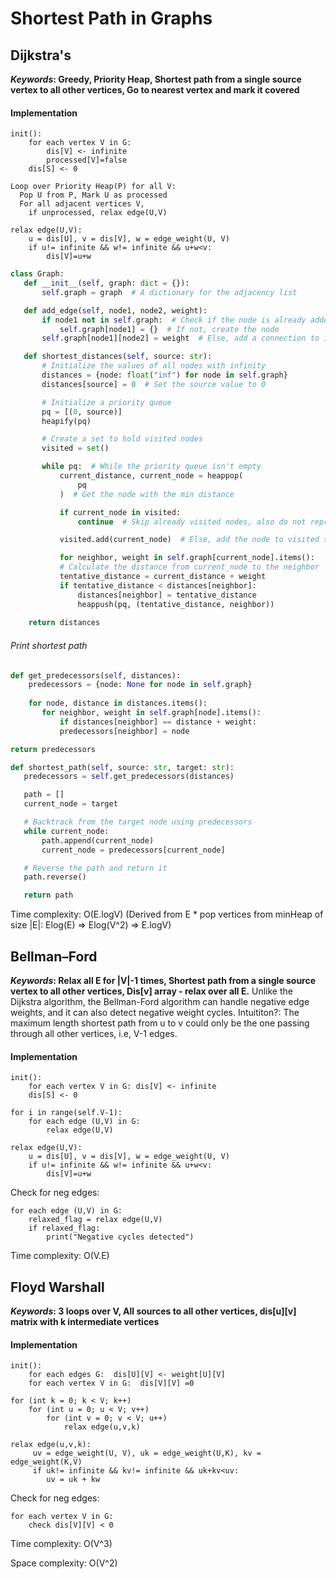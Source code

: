 # Shortest Path in Graphs 

## Dijkstra's

**_Keywords_: Greedy, Priority Heap, Shortest path from a single source vertex to all other vertices, Go to nearest vertex and mark it covered**

#### Implementation
```
init():
	for each vertex V in G: 
		dis[V] <- infinite
		processed[V]=false
	dis[S] <- 0
	
Loop over Priority Heap(P) for all V:
  Pop U from P, Mark U as processed
  For all adjacent vertices V, 
    if unprocessed, relax edge(U,V)
  	
relax edge(U,V):
	u = dis[U], v = dis[V], w = edge_weight(U, V)
	if u!= infinite && w!= infinite && u+w<v:
		dis[V]=u+w

```

```python
class Graph:
   def __init__(self, graph: dict = {}):
       self.graph = graph  # A dictionary for the adjacency list

   def add_edge(self, node1, node2, weight):
       if node1 not in self.graph:  # Check if the node is already added
           self.graph[node1] = {}  # If not, create the node
       self.graph[node1][node2] = weight  # Else, add a connection to its neighbor

   def shortest_distances(self, source: str):
       # Initialize the values of all nodes with infinity
       distances = {node: float("inf") for node in self.graph}
       distances[source] = 0  # Set the source value to 0

       # Initialize a priority queue
       pq = [(0, source)]
       heapify(pq)

       # Create a set to hold visited nodes
       visited = set()

       while pq:  # While the priority queue isn't empty
           current_distance, current_node = heappop(
               pq
           )  # Get the node with the min distance

           if current_node in visited:
               continue  # Skip already visited nodes, also do not reprocess redundant longer distances stored in the heap

           visited.add(current_node)  # Else, add the node to visited set

           for neighbor, weight in self.graph[current_node].items():
	       # Calculate the distance from current_node to the neighbor
	       tentative_distance = current_distance + weight
	       if tentative_distance < distances[neighbor]:
	           distances[neighbor] = tentative_distance
	           heappush(pq, (tentative_distance, neighbor))
	
	return distances
```

###### Print shortest path
```python
def get_predecessors(self, distances):
	predecessors = {node: None for node in self.graph}
	
	for node, distance in distances.items():
	   for neighbor, weight in self.graph[node].items():
	       if distances[neighbor] == distance + weight:
		   predecessors[neighbor] = node

return predecessors

def shortest_path(self, source: str, target: str):
   predecessors = self.get_predecessors(distances)

   path = []
   current_node = target

   # Backtrack from the target node using predecessors
   while current_node:
       path.append(current_node)
       current_node = predecessors[current_node]

   # Reverse the path and return it
   path.reverse()

   return path
```

Time complexity: O(E.logV) (Derived from  E * pop vertices from minHeap of size |E|: Elog(E) => Elog(V^2) => E.logV)

## Bellman–Ford 
**_Keywords_: Relax all E for |V|-1 times, Shortest path from a single source vertex to all other vertices, Dis[v] array - relax over all E.**
Unlike the Dijkstra algorithm, the Bellman-Ford algorithm can handle negative edge weights, and it can also detect negative weight cycles.
Intuititon?: The maximum length shortest path from u to v could only be the one passing through all other vertices, i.e, V-1 edges. 

#### Implementation
```
init():
	for each vertex V in G: dis[V] <- infinite
	dis[S] <- 0

for i in range(self.V-1):		
	for each edge (U,V) in G:
		relax edge(U,V)
		   
relax edge(U,V):
	u = dis[U], v = dis[V], w = edge_weight(U, V)
	if u!= infinite && w!= infinite && u+w<v:
		dis[V]=u+w
```

Check for neg edges:
```
for each edge (U,V) in G:
	relaxed_flag = relax edge(U,V)
	if relaxed_flag:
		print("Negative cycles detected")
```
		
Time complexity: O(V.E)

## Floyd Warshall

**_Keywords_: 3 loops over V, All sources to all other vertices, dis[u][v] matrix with k intermediate vertices**

#### Implementation
```
init():	 
	for each edges G:  dis[U][V] <- weight[U][V]
	for each vertex V in G:  dis[V][V] =0

for (int k = 0; k < V; k++)
	for (int u = 0; u < V; v++)
		for (int v = 0; v < V; u++) 
			relax edge(u,v,k)			
		   
relax edge(u,v,k):
	 uv = edge_weight(U, V), uk = edge_weight(U,K), kv = edge_weight(K,V)
	 if uk!= infinite && kv!= infinite && uk+kv<uv:
		uv = uk + kw
```

Check for neg edges:
```
for each vertex V in G:
	check dis[V][V] < 0
``` 
		
Time complexity: O(V^3)

Space complexity: O(V^2)
